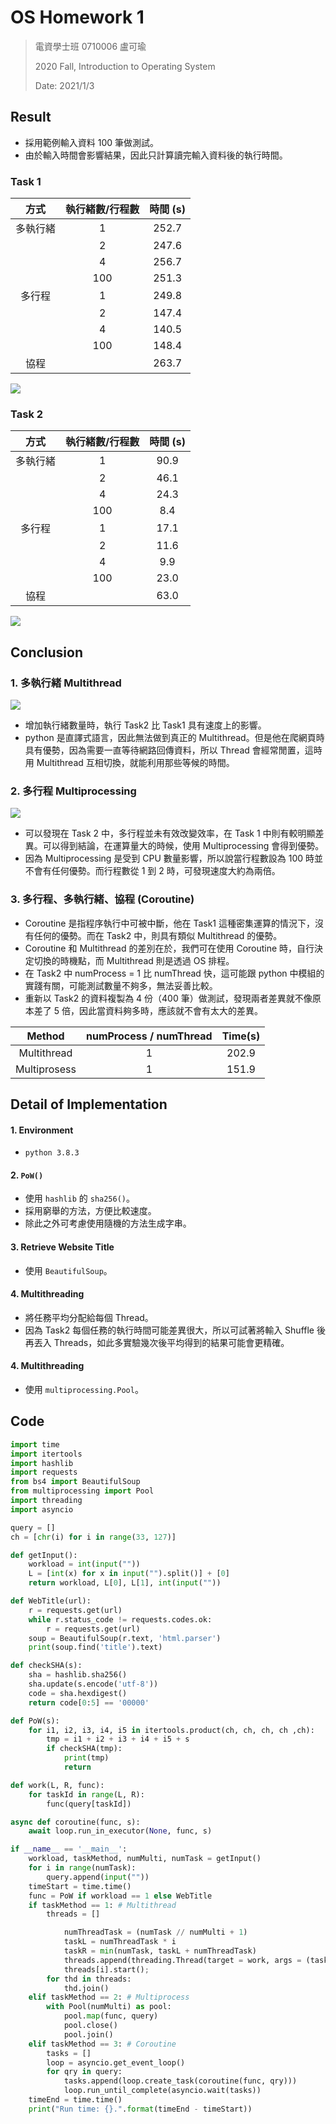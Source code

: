 # OS Homework 1

> 電資學士班 0710006 盧可瑜
> 
> 2020 Fall, Introduction to Operating System
> 
> Date: 2021/1/3


## Result

- 採用範例輸入資料 100 筆做測試。
- 由於輸入時間會影響結果，因此只計算讀完輸入資料後的執行時間。

### Task 1

| 方式 | 執行緒數/行程數 | 時間 (s) |
| :---: | :---: | :---: |
| 多執行緒 | 1 | 252.7 |
| | 2 | 247.6 |
| | 4 | 256.7 |
| | 100 | 251.3 |
| 多行程 | 1 | 249.8 |
| | 2 | 147.4 |
| | 4 | 140.5 |
| | 100 | 148.4 |
| 協程 | | 263.7 |


![](https://i.imgur.com/hq6YVIR.png)


### Task 2

| 方式 | 執行緒數/行程數 | 時間 (s) |
| :---: | :---: | :---: |
| 多執行緒 | 1 | 90.9 |
| | 2 | 46.1 |
| | 4 | 24.3 |
| | 100 | 8.4 |
| 多行程 | 1 | 17.1 |
| | 2 | 11.6 |
| | 4 | 9.9 |
| | 100 | 23.0 |
| 協程 | | 63.0 |

![](https://i.imgur.com/7vOuDe6.png)


## Conclusion



### 1. 多執行緒 Multithread

![](https://i.imgur.com/eBxjx48.png)

- 增加執行緒數量時，執行 Task2 比 Task1 具有速度上的影響。
- python 是直譯式語言，因此無法做到真正的 Multithread。但是他在爬網頁時具有優勢，因為需要一直等待網路回傳資料，所以 Thread 會經常閒置，這時用 Multithread 互相切換，就能利用那些等候的時間。



### 2. 多行程 Multiprocessing

![](https://i.imgur.com/17NgTPU.png)

- 可以發現在 Task 2 中，多行程並未有效改變效率，在 Task 1 中則有較明顯差異。可以得到結論，在運算量大的時候，使用 Multiprocessing 會得到優勢。
- 因為 Multiprocessing 是受到 CPU 數量影響，所以說當行程數設為 100 時並不會有任何優勢。而行程數從 1 到 2 時，可發現速度大約為兩倍。

### 3. 多行程、多執行緒、協程 (Coroutine)

- Coroutine 是指程序執行中可被中斷，他在 Task1 這種密集運算的情況下，沒有任何的優勢。而在 Task2 中，則具有類似 Multithread 的優勢。
- Coroutine 和 Multithread 的差別在於，我們可在使用 Coroutine 時，自行決定切換的時機點，而 Multithread 則是透過 OS 排程。
- 在 Task2 中 numProcess = 1 比 numThread 快，這可能跟 python 中模組的實踐有關，可能測試數量不夠多，無法妥善比較。
- 重新以 Task2 的資料複製為 4 份（400 筆）做測試，發現兩者差異就不像原本差了 5 倍，因此當資料夠多時，應該就不會有太大的差異。

| Method | numProcess / numThread | Time(s) |
| :---: | :---: | :---: |
| Multithread | 1 | 202.9 |
| Multiprosess | 1 | 151.9 |

## Detail of Implementation

#### 1. Environment

- `python 3.8.3`

#### 2. `PoW()`

- 使用 `hashlib` 的 `sha256()`。
- 採用窮舉的方法，方便比較速度。
- 除此之外可考慮使用隨機的方法生成字串。

#### 3. Retrieve Website Title

- 使用 `BeautifulSoup`。

#### 4. Multithreading

- 將任務平均分配給每個 Thread。
- 因為 Task2 每個任務的執行時間可能差異很大，所以可試著將輸入 Shuffle 後再丟入 Threads，如此多實驗幾次後平均得到的結果可能會更精確。

#### 4. Multithreading

- 使用 `multiprocessing.Pool`。

## Code

```python
import time
import itertools
import hashlib
import requests
from bs4 import BeautifulSoup
from multiprocessing import Pool
import threading
import asyncio

query = []
ch = [chr(i) for i in range(33, 127)]

def getInput():
    workload = int(input(""))
    L = [int(x) for x in input("").split()] + [0]
    return workload, L[0], L[1], int(input(""))

def WebTitle(url):
    r = requests.get(url)
    while r.status_code != requests.codes.ok:
        r = requests.get(url)
    soup = BeautifulSoup(r.text, 'html.parser')
    print(soup.find('title').text)

def checkSHA(s):
    sha = hashlib.sha256()
    sha.update(s.encode('utf-8'))
    code = sha.hexdigest()
    return code[0:5] == '00000'

def PoW(s):
    for i1, i2, i3, i4, i5 in itertools.product(ch, ch, ch, ch ,ch):
        tmp = i1 + i2 + i3 + i4 + i5 + s
        if checkSHA(tmp):
            print(tmp)
            return

def work(L, R, func):
    for taskId in range(L, R):
        func(query[taskId])

async def coroutine(func, s):
    await loop.run_in_executor(None, func, s)

if __name__ == '__main__':
    workload, taskMethod, numMulti, numTask = getInput()
    for i in range(numTask):
        query.append(input(""))
    timeStart = time.time()
    func = PoW if workload == 1 else WebTitle
    if taskMethod == 1: # Multithread
        threads = []

            numThreadTask = (numTask // numMulti + 1)
            taskL = numThreadTask * i
            taskR = min(numTask, taskL + numThreadTask)
            threads.append(threading.Thread(target = work, args = (taskL, taskR, func,)))
            threads[i].start();
        for thd in threads:
            thd.join()
    elif taskMethod == 2: # Multiprocess
        with Pool(numMulti) as pool:
            pool.map(func, query)
            pool.close()
            pool.join()
    elif taskMethod == 3: # Coroutine
        tasks = []
        loop = asyncio.get_event_loop()
        for qry in query:
            tasks.append(loop.create_task(coroutine(func, qry)))
            loop.run_until_complete(asyncio.wait(tasks))
    timeEnd = time.time()
    print("Run time: {}.".format(timeEnd - timeStart))
```